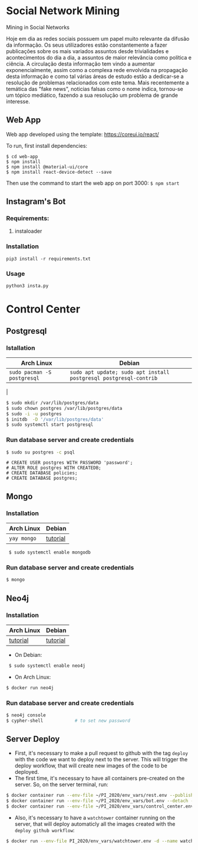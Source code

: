# Social Network Mining

Mining in Social Networks

Hoje em dia as redes sociais possuem um papel muito relevante da difusão da informação. Os seus utilizadores estão constantemente a fazer publicações sobre os mais variados assuntos desde trivialidades e acontecimentos do dia a dia, a assuntos de maior relevância como política e ciência. A circulação desta informação tem vindo a aumentar exponencialmente, assim como a complexa rede envolvida na propagação desta informação e como tal várias áreas de estudo estão a dedicar-se a resolução de problemas relacionados com este tema. Mais recentemente a temática das "fake news", noticias falsas como o nome indica, tornou-se um tópico mediático, fazendo a sua resolução um problema de grande interesse.

## Web App

Web app developed using the template: https://coreui.io/react/

To run, first install dependencies:
```
$ cd web-app
$ npm install
$ npm install @material-ui/core
$ npm install react-device-detect --save
```
Then use the command to start the web app on port 3000:
`$ npm start`

## Instagram's Bot

### Requirements:

1. instaloader
    

### Installation

`pip3 install -r requirements.txt `


### Usage

` python3 insta.py `


# Control Center
## Postgresql
### Istallation

| Arch Linux | Debian |
| ---------- | ------ |
| `sudo pacman -S postgresql` | `sudo apt update; sudo apt install postgresql postgresql-contrib`
 |

 ```bash
 $ sudo mkdir /var/lib/postgres/data
 $ sudo chown postgres /var/lib/postgres/data
 $ sudo -i -u postgres
 $ initdb  -D '/var/lib/postgres/data'
 $ sudo systemctl start postgresql
 ```

### Run database server and create credentials
 ```bash
 $ sudo su postgres -c psql
 ```
 ```postgres
 # CREATE USER postgres WITH PASSWORD 'password';
 # ALTER ROLE postgres WITH CREATEDB; 
 # CREATE DATABASE policies;
 # CREATE DATABASE postgres;
 ```

## Mongo
### Installation
| Arch Linux | Debian |
| ---------- | ------ |
| `yay mongo` | [tutorial](https://docs.mongodb.com/manual/tutorial/install-mongodb-on-ubuntu/)

```bash
 $ sudo systemctl enable mongodb
```

### Run database server and create credentials
 ```bash
 $ mongo
 ```

## Neo4j
### Installation
| Arch Linux | Debian |
| ---------- | ------ |
| [tutorial](https://neo4j.com/developer/docker-run-neo4j/) | [tutorial](https://neo4j.com/docs/operations-manual/current/installation/linux/)

 - On Debian:
```bash
 $ sudo systemctl enable neo4j
```

 - On Arch Linux:
 ```bash
 $ docker run neo4j
 ```

### Run database server and create credentials
 ```bash
 $ neo4j console 
 $ cypher-shell            # to set new password
 ```


## Server Deploy
 - First, it's necessary to make a pull request to github with the tag `deploy` with the code we want to deploy next to the server. This will trigger the deploy workflow, that will create new images of the code to be deployed.
 - The first time, it's necessary to have all containers pre-created on the server. So, on the server terminal, run:
 ```bash
 $ docker container run --env-file ~/PI_2020/env_vars/rest.env --publish 7000:7000 --detach --name rest docker.pkg.github.com/detiuaveiro/social-network-mining/rest                # run the rest container
 $ docker container run --env-file ~/PI_2020/env_vars/bot.env --detach --name bot docker.pkg.github.com/detiuaveiro/social-network-mining/bot                # run the bot container
 $ docker container run --env-file ~/PI_2020/env_vars/control_center.env --detach --name control_center docker.pkg.github.com/detiuaveiro/social-network-mining/control_center                # run the control center container
 ```
 - Also, it's necessary to have a `watchtower` container running on the server, that will deploy automaticly all the images created with the `deploy github workflow`:
 ```bash
 $ docker run --env-file PI_2020/env_vars/watchtower.env -d --name watchtower -v /var/run/docker.sock:/var/run/docker.sock -v ~/.docker/config.json:/config.json containrrr/watchtower
 ```

